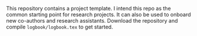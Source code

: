 This repository contains a project template.
I intend this repo as the common starting point for research projects.
It can also be used to onboard new co-authors and research assistants.
Download the repository and compile `logbook/logbook.tex` to get started.